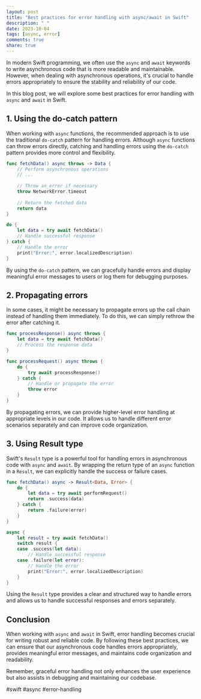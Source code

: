 ```yaml
---
layout: post
title: "Best practices for error handling with async/await in Swift"
description: " "
date: 2023-10-04
tags: [async, error]
comments: true
share: true
---
```


In modern Swift programming, we often use the `async` and `await` keywords to write asynchronous code that is more readable and maintainable. However, when dealing with asynchronous operations, it's crucial to handle errors appropriately to ensure the stability and reliability of our code.

In this blog post, we will explore some best practices for error handling with `async` and `await` in Swift.

## 1. Using the do-catch pattern

When working with `async` functions, the recommended approach is to use the traditional `do-catch` pattern for handling errors. Although `async` functions can throw errors directly, catching and handling errors using the `do-catch` pattern provides more control and flexibility.

```swift
func fetchData() async throws -> Data {
    // Perform asynchronous operations
    // ...
    
    // Throw an error if necessary
    throw NetworkError.timeout
    
    // Return the fetched data
    return data
}

do {
    let data = try await fetchData()
    // Handle successful response
} catch {
    // Handle the error
    print("Error:", error.localizedDescription)
}
```

By using the `do-catch` pattern, we can gracefully handle errors and display meaningful error messages to users or log them for debugging purposes.

## 2. Propagating errors

In some cases, it might be necessary to propagate errors up the call chain instead of handling them immediately. To do this, we can simply rethrow the error after catching it.

```swift
func processResponse() async throws {
    let data = try await fetchData()
    // Process the response data
}

func processRequest() async throws {
    do {
        try await processResponse()
    } catch {
        // Handle or propagate the error
        throw error
    }
}
```

By propagating errors, we can provide higher-level error handling at appropriate levels in our code. It allows us to handle different error scenarios separately and can improve code organization.

## 3. Using Result type

Swift's `Result` type is a powerful tool for handling errors in asynchronous code with `async` and `await`. By wrapping the return type of an `async` function in a `Result`, we can explicitly handle the success or failure cases.

```swift
func fetchData() async -> Result<Data, Error> {
    do {
        let data = try await performRequest()
        return .success(data)
    } catch {
        return .failure(error)
    }
}

async {
    let result = try await fetchData()
    switch result {
    case .success(let data):
        // Handle successful response
    case .failure(let error):
        // Handle the error
        print("Error:", error.localizedDescription)
    }
}
```

Using the `Result` type provides a clear and structured way to handle errors and allows us to handle successful responses and errors separately.

## Conclusion

When working with `async` and `await` in Swift, error handling becomes crucial for writing robust and reliable code. By following these best practices, we can ensure that our asynchronous code handles errors appropriately, provides meaningful error messages, and maintains code organization and readability.

Remember, graceful error handling not only enhances the user experience but also assists in debugging and maintaining our codebase.

#swift #async #error-handling